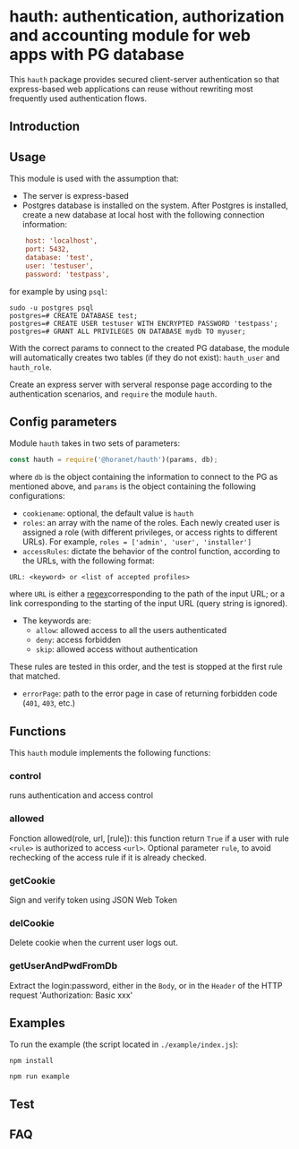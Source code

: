 # hauth: authentication, authorization and accounting module for web apps with PG database

This `hauth` package provides secured client-server authentication so that express-based web applications can reuse without rewriting most frequently used authentication flows.
## Introduction

## Usage

This module is used with the assumption that:

- The server is express-based
- Postgres database is installed on the system. After Postgres is installed, create a new database at local host with the following connection information:

```cfg
    host: 'localhost',
    port: 5432,
    database: 'test',
    user: 'testuser',
    password: 'testpass',
```

for example by using `psql`:

```psql
sudo -u postgres psql
postgres=# CREATE DATABASE test;
postgres=# CREATE USER testuser WITH ENCRYPTED PASSWORD 'testpass';
postgres=# GRANT ALL PRIVILEGES ON DATABASE mydb TO myuser;
```

With the correct params to connect to the created PG database, the module will automatically creates two tables (if they do not exist): `hauth_user` and `hauth_role`.

Create an express server with serveral response page according to the authentication scenarios, and `require` the module `hauth`.
## Config parameters

Module `hauth` takes in two sets of parameters:

```javascript
const hauth = require('@horanet/hauth')(params, db);
```

where `db` is the object containing the information to connect to the PG as mentioned above, and `params` is the object containing the following configurations:

- `cookiename`: optional, the default value is `hauth`
- `roles`: an array with the name of the roles. Each newly created user is assigned a role (with different privileges, or access rights to different URLs). For example, `roles = ['admin', 'user', 'installer']`
- `accessRules`: dictate the behavior of the control function, according to the URLs, with the following format:

```config
URL: <keyword> or <list of accepted profiles> 
```

where `URL` is either a [regex](https://en.wikipedia.org/wiki/Regular_expression)corresponding to the path of the input URL; or a link corresponding to the starting of the input URL (query string is ignored).

- The keywords are:
  - `allow`: allowed access to all the users authenticated
  - `deny`: access forbidden
  - `skip`: allowed access without authentication

These rules are tested in this order, and the test is stopped at the first rule that matched.

- `errorPage`: path to the error page in case of returning forbidden code (`401`, `403`, etc.)

## Functions

This `hauth` module implements the following functions:

### control

runs authentication and access control

### allowed

Fonction allowed(role, url, [rule]): this function return `True` if a user with rule `<rule>` is authorized to access `<url>`.
Optional parameter `rule`, to avoid rechecking of the access rule if it is already checked.

### getCookie

Sign and verify token using JSON Web Token

### delCookie

Delete cookie when the current user logs out.

### getUserAndPwdFromDb

Extract the login:password, either in the `Body`, or in the `Header` of the HTTP request 'Authorization: Basic xxx'

## Examples

To run the example (the script located in `./example/index.js`):

```shell
npm install

npm run example
```

## Test

## FAQ

